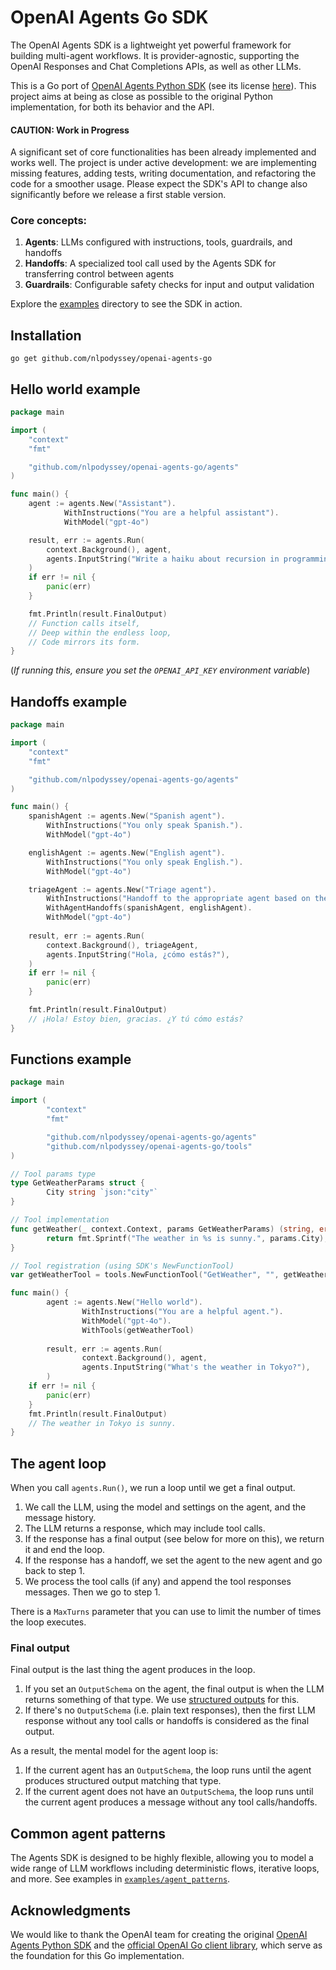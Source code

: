 # OpenAI Agents Go SDK

The OpenAI Agents SDK is a lightweight yet powerful framework for building
multi-agent workflows. It is provider-agnostic, supporting the OpenAI Responses
and Chat Completions APIs, as well as other LLMs.

This is a Go port of [OpenAI Agents Python SDK](https://openai.github.io/openai-agents-python/)
(see its license [here](https://github.com/openai/openai-agents-python/tree/main?tab=MIT-1-ov-file#readme)).
This project aims at being as close as possible to the original Python
implementation, for both its behavior and the API. 

#### CAUTION: Work in Progress

A significant set of core functionalities has been already implemented and
works well. The project is under active development: we are implementing
missing features, adding tests, writing documentation, and refactoring the
code for a smoother usage. Please expect the SDK's API to change also
significantly before we release a first stable version.

### Core concepts:

1. **Agents**: LLMs configured with instructions, tools, guardrails, and handoffs
2. **Handoffs**: A specialized tool call used by the Agents SDK for transferring control between agents
3. **Guardrails**: Configurable safety checks for input and output validation

Explore the [examples](examples) directory to see the SDK in action.

## Installation

```
go get github.com/nlpodyssey/openai-agents-go
```

## Hello world example

```go
package main

import (
	"context"
	"fmt"

	"github.com/nlpodyssey/openai-agents-go/agents"
)

func main() {
    agent := agents.New("Assistant").
            WithInstructions("You are a helpful assistant").
            WithModel("gpt-4o")

    result, err := agents.Run(
        context.Background(), agent,
        agents.InputString("Write a haiku about recursion in programming."),
    )
    if err != nil {
        panic(err)
    }

    fmt.Println(result.FinalOutput)
    // Function calls itself,
    // Deep within the endless loop,
    // Code mirrors its form.
}
```

(_If running this, ensure you set the `OPENAI_API_KEY` environment variable_)

## Handoffs example

```go
package main

import (
	"context"
	"fmt"

	"github.com/nlpodyssey/openai-agents-go/agents"
)

func main() {
    spanishAgent := agents.New("Spanish agent").
        WithInstructions("You only speak Spanish.").
        WithModel("gpt-4o")

    englishAgent := agents.New("English agent").
        WithInstructions("You only speak English.").
        WithModel("gpt-4o")

    triageAgent := agents.New("Triage agent").
        WithInstructions("Handoff to the appropriate agent based on the language of the request.").
        WithAgentHandoffs(spanishAgent, englishAgent).
        WithModel("gpt-4o")
	
    result, err := agents.Run(
        context.Background(), triageAgent,
        agents.InputString("Hola, ¿cómo estás?"),
    )
    if err != nil {
        panic(err)
    }

    fmt.Println(result.FinalOutput)
    // ¡Hola! Estoy bien, gracias. ¿Y tú cómo estás?
}
```

## Functions example

```go
package main

import (
        "context"
        "fmt"

        "github.com/nlpodyssey/openai-agents-go/agents"
        "github.com/nlpodyssey/openai-agents-go/tools"
)

// Tool params type
type GetWeatherParams struct {
        City string `json:"city"`
}

// Tool implementation
func getWeather(_ context.Context, params GetWeatherParams) (string, error) {
        return fmt.Sprintf("The weather in %s is sunny.", params.City), nil
}

// Tool registration (using SDK's NewFunctionTool)
var getWeatherTool = tools.NewFunctionTool("GetWeather", "", getWeather)

func main() {
        agent := agents.New("Hello world").
                WithInstructions("You are a helpful agent.").
                WithModel("gpt-4o").
                WithTools(getWeatherTool)
	
        result, err := agents.Run(
                context.Background(), agent,
                agents.InputString("What's the weather in Tokyo?"),
        )
	if err != nil {
		panic(err)
	}
	fmt.Println(result.FinalOutput)
	// The weather in Tokyo is sunny.
}
```

## The agent loop

When you call `agents.Run()`, we run a loop until we get a final output.

1. We call the LLM, using the model and settings on the agent, and the message history.
2. The LLM returns a response, which may include tool calls.
3. If the response has a final output (see below for more on this), we return it and end the loop.
4. If the response has a handoff, we set the agent to the new agent and go back to step 1.
5. We process the tool calls (if any) and append the tool responses messages. Then we go to step 1.

There is a `MaxTurns` parameter that you can use to limit the number of times the loop executes.

### Final output

Final output is the last thing the agent produces in the loop.

1.  If you set an `OutputSchema` on the agent, the final output is when the  LLM returns something of that type. We use [structured outputs](https://platform.openai.com/docs/guides/structured-outputs) for this.
2.  If there's no `OutputSchema` (i.e. plain text responses), then the first LLM response without any tool calls or handoffs is considered as the final output.

As a result, the mental model for the agent loop is:

1. If the current agent has an `OutputSchema`, the loop runs until the agent produces structured output matching that type.
2. If the current agent does not have an `OutputSchema`, the loop runs until the current agent produces a message without any tool calls/handoffs.

## Common agent patterns

The Agents SDK is designed to be highly flexible, allowing you to model a wide
range of LLM workflows including deterministic flows, iterative loops, and more.
See examples in [`examples/agent_patterns`](examples/agent_patterns).

## Acknowledgments

We would like to thank the OpenAI team for creating the original [OpenAI Agents Python SDK](https://openai.github.io/openai-agents-python/) and the [official OpenAI Go client library](https://github.com/openai/openai-go), which serve as the foundation for this Go implementation.
